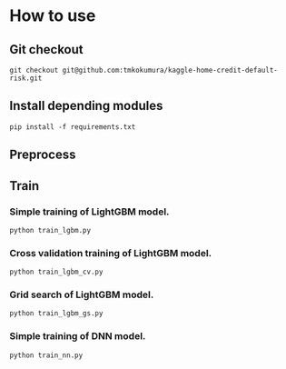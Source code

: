 # How to use
## Git checkout
```
git checkout git@github.com:tmkokumura/kaggle-home-credit-default-risk.git
```

## Install depending modules
```
pip install -f requirements.txt
```

## Preprocess


## Train
### Simple training of LightGBM model.
```
python train_lgbm.py
```

### Cross validation training of LightGBM model.
```
python train_lgbm_cv.py
```


### Grid search of LightGBM model.
```
python train_lgbm_gs.py
```

###  Simple training of DNN model.
```
python train_nn.py
```